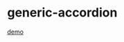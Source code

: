 # generic-accordion

[demo](https://thepassle.github.io/generic-components/generic-accordion/demo/index.html)